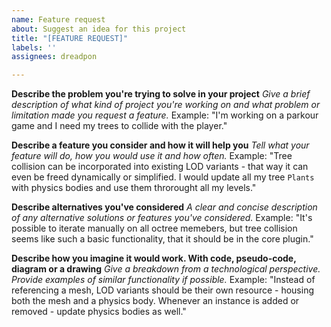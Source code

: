 ```yaml
---
name: Feature request
about: Suggest an idea for this project
title: "[FEATURE REQUEST]"
labels: ''
assignees: dreadpon

---
```


**Describe the problem you're trying to solve in your project**
*Give a brief description of what kind of project you're working on and what problem or limitation made you request a feature.*
Example:
"I'm working on a parkour game and I need my trees to collide with the player."


**Describe a feature you consider and how it will help you**
*Tell what your feature will do, how you would use it and how often.*
Example:
"Tree collision can be incorporated into existing LOD variants - that way it can even be freed dynamically or simplified. I would update all my tree `Plants` with physics bodies and use them throrought all my levels."


**Describe alternatives you've considered**
*A clear and concise description of any alternative solutions or features you've considered.*
Example:
"It's possible to iterate manually on all octree memebers, but tree collision seems like such a basic functionality, that it should be in the core plugin."


**Describe how you imagine it would work. With code, pseudo-code, diagram or a drawing**
*Give a breakdown from a technological perspective. Provide examples of similar functionality if possible.*
Example:
"Instead of referencing a mesh, LOD variants should be their own resource - housing both the mesh and a physics body. Whenever an instance is added or removed - update physics bodies as well."
